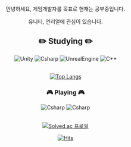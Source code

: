 <div align="center">
안녕하세요, 게임개발자를 목표로 현재는 공부중입니다.

유니티, 언리얼에 관심이 있습니다.
<br/>

## :pencil2: Studying :pencil2:

<img alt="Unity" src ="https://img.shields.io/badge/Unity-1F1F1F.svg?&style=for-the-badge&logo=Unity&logoColor=white"/>
<img alt="Csharp" src ="https://img.shields.io/badge/Csharp-1F1F1F.svg?&style=for-the-badge&logo=Csharp&logoColor=white"/>
<img alt="UnrealEngine" src ="https://img.shields.io/badge/Unreal-1F1F1F.svg?&style=for-the-badge&logo=Unreal Engine&logoColor=white"/>
<img alt="C++" src ="https://img.shields.io/badge/C++-1F1F1F.svg?&style=for-the-badge&logo=C%2B%2B&logoColor=white"/>
<br><br>

[![Top Langs](https://github-readme-stats.vercel.app/api/top-langs/?username=Emin137&layout=compact)](https://github.com/anuraghazra/github-readme-stats)
<br>

### :video_game: Playing :video_game:

<img alt="Csharp" src ="https://img.shields.io/badge/lostark-1F1F1F.svg?&style=for-the-badge&logo=&logoColor=white"/>
<img alt="Csharp" src ="https://img.shields.io/badge/lol-1F1F1F.svg?&style=for-the-badge&logo=&logoColor=white"/>

<br>
<br>



[![Solved.ac
프로필](http://mazassumnida.wtf/api/v2/generate_badge?boj=em1n137)](https://solved.ac/em1n137)


[![Hits](https://hits.seeyoufarm.com/api/count/incr/badge.svg?url=https%3A%2F%2Fgithub.com%2FEmin137%2Fhit-counter&count_bg=%23BC0505&title_bg=%23000000&icon=github.svg&icon_color=%23000000&title=Hits&edge_flat=false)](https://hits.seeyoufarm.com)
